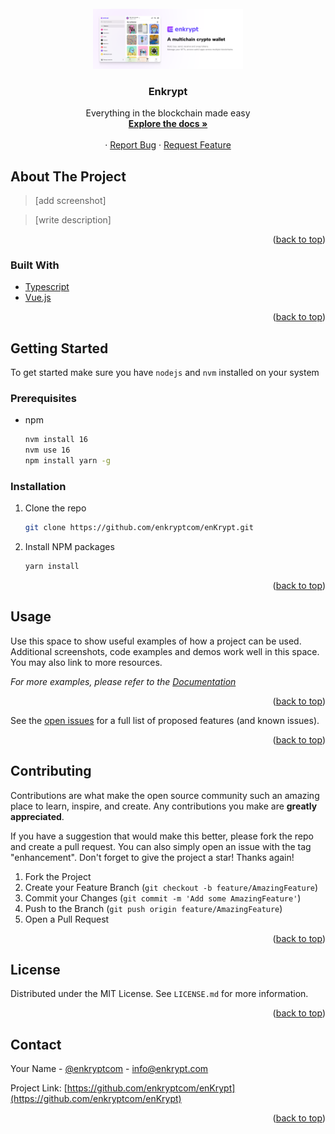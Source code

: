 <br />
<div align="center">
  <a href="https://github.com/enkryptcom/enKrypt">
    <img src="enkrypt.png" alt="Logo" width="240">
  </a>

  <h3 align="center">Enkrypt</h3>

  <p align="center">
    Everything in the blockchain made easy
    <br />
    <a href="#"><strong>Explore the docs »</strong></a>
    <br />
    <br />
    ·
    <a href="https://github.com/enkryptcom/enKrypt/issues">Report Bug</a>
    ·
    <a href="https://github.com/enkryptcom/enKrypt/issues">Request Feature</a>
  </p>
</div>

<!-- ABOUT THE PROJECT -->
## About The Project

> [add screenshot]

> [write description]

<p align="right">(<a href="#top">back to top</a>)</p>



### Built With

* [Typescript](https://www.typescriptlang.org/)
* [Vue.js](https://vuejs.org/)

<p align="right">(<a href="#top">back to top</a>)</p>



<!-- GETTING STARTED -->
## Getting Started

To get started make sure you have `nodejs` and `nvm` installed on your system

### Prerequisites

* npm
  ```sh
  nvm install 16
  nvm use 16
  npm install yarn -g
  ```

### Installation

1. Clone the repo
   ```sh
   git clone https://github.com/enkryptcom/enKrypt.git
   ```
2. Install NPM packages
   ```sh
   yarn install
   ```

<p align="right">(<a href="#top">back to top</a>)</p>



<!-- USAGE EXAMPLES -->
## Usage

Use this space to show useful examples of how a project can be used. Additional screenshots, code examples and demos work well in this space. You may also link to more resources.

_For more examples, please refer to the [Documentation](https://example.com)_

<p align="right">(<a href="#top">back to top</a>)</p>


See the [open issues](https://github.com/enkryptcom/enKrypt/issues) for a full list of proposed features (and known issues).

<p align="right">(<a href="#top">back to top</a>)</p>



<!-- CONTRIBUTING -->
## Contributing

Contributions are what make the open source community such an amazing place to learn, inspire, and create. Any contributions you make are **greatly appreciated**.

If you have a suggestion that would make this better, please fork the repo and create a pull request. You can also simply open an issue with the tag "enhancement".
Don't forget to give the project a star! Thanks again!

1. Fork the Project
2. Create your Feature Branch (`git checkout -b feature/AmazingFeature`)
3. Commit your Changes (`git commit -m 'Add some AmazingFeature'`)
4. Push to the Branch (`git push origin feature/AmazingFeature`)
5. Open a Pull Request

<p align="right">(<a href="#top">back to top</a>)</p>



<!-- LICENSE -->
## License

Distributed under the MIT License. See `LICENSE.md` for more information.

<p align="right">(<a href="#top">back to top</a>)</p>



<!-- CONTACT -->
## Contact

Your Name - [@enkryptcom](https://twitter.com/enkryptcom) - info@enkrypt.com

Project Link: [https://github.com/enkryptcom/enKrypt](https://github.com/enkryptcom/enKrypt)

<p align="right">(<a href="#top">back to top</a>)</p>
